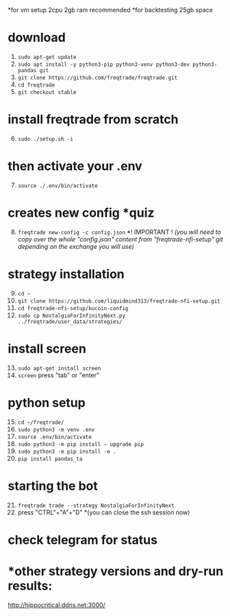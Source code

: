 *for vm setup 2cpu 2gb ram recommended 
*for backtesting 25gb space


# download
1. ```sudo apt-get update```
2. ```sudo apt install -y python3-pip python3-venv python3-dev python3-pandas git```
3. ```git clone https://github.com/freqtrade/freqtrade.git```
4. ```cd freqtrade```
5. ```git checkout stable```

# install freqtrade from scratch
6. ```sudo ./setup.sh -i```

# then activate your .env
7. ```source ./.env/bin/activate```

# creates new config *quiz
8. ```freqtrade new-config -c config.json```
*! IMPORTANT !
*(you will need to copy over the whole "config.json" content from "freqtrade-nfi-setup" git depending on the exchange you will use)*

# strategy installation
9. ```cd ~```
10. ```git clone https://github.com/liquidmind313/freqtrade-nfi-setup.git```
11. ```cd freqtrade-nfi-setup/kucoin-config```
12. ```sudo cp NostalgiaForInfinityNext.py ../freqtrade/user_data/strategies/```

# install screen
13. ```sudo apt-get install screen```
14. ```screen```
press "tab" or "enter"

# python setup
15. ```cd ~/freqtrade/```
16. ```sudo python3 -m venv .env```
17. ```source .env/bin/activate```
18. ```sudo python3 -m pip install — upgrade pip```
19. ```sudo python3 -m pip install -e .```
20. ```pip install pandas_ta```

# starting the bot
21. ```freqtrade trade --strategy NostalgiaForInfinityNext```
22. press "CTRL"+"A"+"D"
*(you can close the ssh session now)

# check telegram for status

# *other strategy versions and dry-run results:
http://hippocritical.ddns.net:3000/
